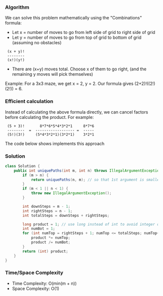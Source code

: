 ### Algorithm

We can solve this problem mathematically using the "Combinations" formula:

- Let x = number of moves to go from left side of grid to right side of grid
- Let y = number of moves to go from top of grid to bottom of grid (assuming no obstacles)

```
 (x + y)!  
 --------
 (x!)(y!)
```

- There are (x+y) moves total. Choose x of them to go right, (and the remaining y moves will pick themselves)

Example: For a 3x3 maze, we get x = 2, y = 2. Our formula gives (2+2)!((2!)(2!)) = 6.

### Efficient calculation

Instead of calculating the above formula directly, we can cancel factors before calculating the product. For example:

```
 (5 + 3)!       8*7*6*5*4*3*2*1     8*7*6
 --------  =  ------------------ =  -----
 (5!)(3!)     (5*4*3*2*1)(3*2*1)    3*2*1
```

The code below shows implements this approach

### Solution

```java
class Solution {
    public int uniquePaths(int m, int n) throws IllegalArgumentException {
        if (m > n) {
            return uniquePaths(n, m); // so that 1st argument is smaller, to improve runtime.
        }
        if (m < 1 || n < 1) {
            throw new IllegalArgumentException();
        }

        int downSteps = m - 1;
        int rightSteps = n - 1;
        int totalSteps = downSteps + rightSteps;

        long product = 1; // use long instead of int to avoid integer overflow
        int numBot = 1;
        for (int numTop = rightSteps + 1; numTop <= totalSteps; numTop++, numBot++) {
            product *= numTop;
            product /= numBot;
        }
        return (int) product;
    }
}
```

### Time/Space Complexity

-  Time Complexity: O(min(m + n))
- Space Complexity: O(1)
